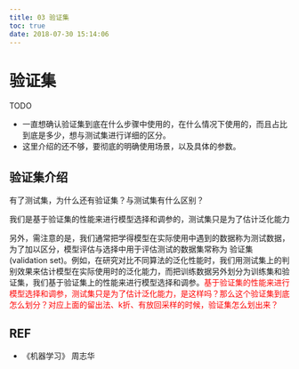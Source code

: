 ```yaml
---
title: 03 验证集
toc: true
date: 2018-07-30 15:14:06
---
```

# 验证集


TODO

- 一直想确认验证集到底在什么步骤中使用的，在什么情况下使用的，而且占比到底是多少，想与测试集进行详细的区分。
- 这里介绍的还不够，要彻底的明确使用场景，以及具体的参数。


## 验证集介绍

有了测试集，为什么还有验证集？与测试集有什么区别？

我们是基于验证集的性能来进行模型选择和调参的，测试集只是为了估计泛化能力

另外，需注意的是，我们通常把学得模型在实际使用中遇到的数据称为测试数据，为了加以区分，模型评估与选择中用于评估测试的数据集常称为 验证集 (validation set)。例如，在研究对比不同算法的泛化性能时，我们用测试集上的判别效果来估计模型在实际使用时的泛化能力，而把训练数据另外划分为训练集和验证集，我们基于验证集上的性能来进行模型选择和调参。<span style="color:red;">基于验证集的性能来进行模型选择和调参，测试集只是为了估计泛化能力，是这样吗？那么这个验证集到底怎么划分？对应上面的留出法、k折、有放回采样的时候，验证集怎么划出来？</span>



## REF

- 《机器学习》 周志华

